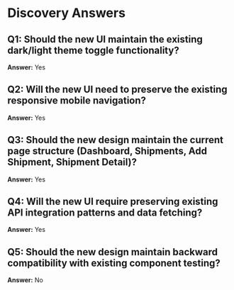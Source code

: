 # Discovery Answers

## Q1: Should the new UI maintain the existing dark/light theme toggle functionality?
**Answer:** Yes

## Q2: Will the new UI need to preserve the existing responsive mobile navigation?
**Answer:** Yes

## Q3: Should the new design maintain the current page structure (Dashboard, Shipments, Add Shipment, Shipment Detail)?
**Answer:** Yes

## Q4: Will the new UI require preserving existing API integration patterns and data fetching?
**Answer:** Yes

## Q5: Should the new design maintain backward compatibility with existing component testing?
**Answer:** No